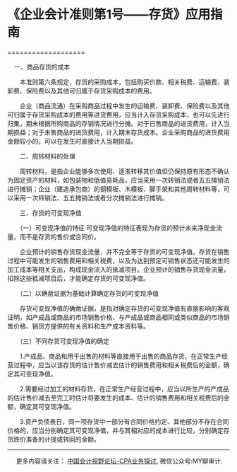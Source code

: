 ﻿# 《企业会计准则第1号——存货》应用指南
===================

    一、商品存货的成本

　　本准则第六条规定，存货的采购成本，包括购买价款、相关税费、运输费、装卸费、保险费以及其他可归属于存货采购成本的费用。

　　企业（商品流通）在采购商品过程中发生的运输费、装卸费、保险费以及其他可归属于存货采购成本的费用等进货费用，应当计入存货采购成本，也可以先进行归集，期末根据所购商品的存销情况进行分摊。对于已售商品的进货费用，计入当期损益；对于未售商品的进货费用，计入期末存货成本。企业采购商品的进货费用金额较小的，可以在发生时直接计入当期损益。

　　二、周转材料的处理

　　周转材料，是指企业能够多次使用、逐渐转移其价值但仍保持原有形态不确认为固定资产的材料，如包装物和低值易耗品，应当采用一次转销法或者五五摊销法进行摊销；企业（建造承包商）的钢模板、木模板、脚手架和其他周转材料等，可以采用一次转销法、五五摊销法或者分次摊销法进行摊销。

　　三、存货的可变现净值

　　（一）可变现净值的特征 可变现净值的特征表现为存货的预计未来净现金流量，而不是存货的售价或合同价。

　　企业预计的销售存货现金流量，并不完全等于存货的可变现净值。存货在销售过程中可能发生的销售费用和相关税费，以及为达到预定可销售状态还可能发生的加工成本等相关支出，构成现金流入的抵减项目。企业预计的销售存货现金流量，扣除这些抵减项目后，才能确定存货的可变现净值。

　　（二）以确凿证据为基础计算确定存货的可变现净值

　　存货可变现净值的确凿证据，是指对确定存货的可变现净值有直接影响的客观证明，如产成品或商品的市场销售价格、与产成品或商品相同或类似商品的市场销售价格、销货方提供的有关资料和生产成本资料等。

　　（三）不同存货可变现净值的确定

　　1.产成品、商品和用于出售的材料等直接用于出售的商品存货，在正常生产经营过程中，应当以该存货的估计售价减去估计的销售费用和相关税费后的金额，确定其可变现净值。

　　2.需要经过加工的材料存货，在正常生产经营过程中，应当以所生产的产成品的估计售价减去至完工时估计将要发生的成本、估计的销售费用和相关税费后的金额，确定其可变现净值。

　　3.资产负债表日，同一项存货中一部分有合同价格约定、其他部分不存在合同价格的，应当分别确定其可变现净值，并与其相对应的成本进行比较，分别确定存货跌价准备的计提或转回的金额。

* * *

     更多内容请关注： [中国会计视野论坛-CPA业务探讨.](https://bbs.esnai.com/thread-5354530-1-3.html) 微信公众号:MY聊审计.